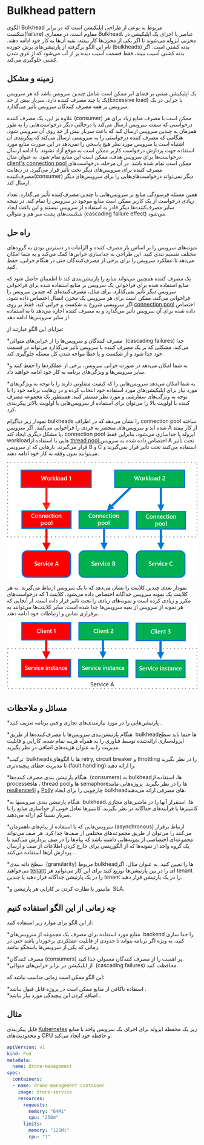 # ‏Bulkhead pattern

الگوی Bulkhead  مربوط به نوعی از طراحی اپلیکیشن است که در برابر شکست(failure) مقاوم است. در معماری Bulkhead، عناصر یا اجزای  یک اپلیکیشن در مخزنی ایزوله می‌شوند تا اگر یکی از مخزن‌ها کار بیفتد، بقیه آن‌ها به کار خود ادامه دهند. نام این الگو  برگرفته از پارتیشن‌های برش خورده (bulkheads) بدنه کشتی است. اگر بدنه کشتی آسیب ببیند، فقط قسمت آسیب دیده پر از آب می‌شود که از غرق شدن کشتی جلوگیری می‌کند.

## **زمینه و مشکل**


یک  اپلیکیشن مبتنی بر فضای ابر ممکن است شامل چندین سرویس باشد که هر سرویس یک یا چند مصرف کننده دارد. سربار بیش از حد(Excessive load) یا خرابی در یک سرویس بر همه مصرف کنندگان سرویس تأثیر می‌گذارد.  
  
علاوه بر این، یک مصرف کننده (consumer) ممکن است با مصرف منابع زیاد برای هر درخواستی که سمت سرویس ارسال می‌کند یا درحالتی دیگر درخواست‌هایی را به طور همزمان به چندین سرویس ارسال کند که باعث سربار بیش از حد روی آن سرویس شود. هنگامی که مصرف کننده درخواستی را به سرویسی ارسال می‌کند که پیکربندی آن اشتباه است یا سرویس مورد نظر هیچ پاسخی را نمی‌دهد در این صورت منابع مورد استفاده جهت پردازش درخواست کاربر ممکن است به موقع آزاد نشوند. با ادامه ارسال درخواست‌ها برای سرویس هدف، ممکن است این منابع تمام شود. به عنوان مثال،[ client's connection pool](https://en.wikipedia.org/wiki/Connection_pool) ممکن است تمام شده باشد. در آن مرحله، درخواست‌‌‌های مصرف کننده برای سرویس‌‌های دیگر تحت تأثیر قرار می‌گیرد. در ن‌هایت مصرف‌کننده(consumer) دیگر نمی‌تواند درخواست‌‌‌های‌‌هایی را برای سرویس‌‌های دیگر ارسال کند.

همین مسئله فرسودگی منابع بر سرویس‌‌هایی با چندین مصرف‌کننده تأثیر می‌گذارد. تعداد زیادی درخواست از یک کاربر ممکن است منابع موجود در سرویس را تمام کند. در نتیجه سایر مصرف‌کننده‌ها دیگر قادر به استفاده از سرویس نیستند و این باعث ایجاد  شکست‌‌های پشت سر هم و متوالی (cascading failure effect) می‌شود.

## راه حل

نمونه‌‌های سرویس را بر اساس بار مصرف کننده و الزامات در دسترس بودن به گروه‌‌های مختلف تقسیم بندی کنید. این طراحی به جداسازی خرابی‌ها کمک می‌کند و به شما امکان می‌دهد تا عملکرد سرویس را برای برخی از مصرف‌کنندگان حتی در هنگام خرابی، حفظ کنید.

یک مصرف کننده همچنین می‌تواند منابع را پارتیشن‌بندی کند تا اطمینان حاصل شود که منابع استفاده شده برای فراخوانی یک سرویس بر منابع استفاده شده برای فراخوانی سرویس دیگر تأثیر نمی‌گذارد. برای مثال، مصرف‌کننده‌ای که چندین سرویس را فراخوانی می‌کند، ممکن است برای هر سرویس یک مخزن اتصال اختصاص داده شود. اگر سرویسی شروع به شکست و خرابی کند، فقط بر روی [connection pool](https://en.wikipedia.org/wiki/Connection_pool) اختصاص داده شده برای آن سرویس تأثیر می‌گذارد و به مصرف کننده اجازه می‌دهد تا به استفاده از سایر سرویس‌ها ادامه دهد.

مزایای این الگو عبارتند از:

*‏ مصرف کنندگان و سرویس‌ها را از خرابی‌‌های متوالی (cascading failures) جدا می‌کند. مشکلی که بر یک مصرف کننده یا سرویس تأثیر می‌گذارد می‌تواند در قسمت خود جدا شود و از شکست و با خطا مواجه شدن کل مسئله جلوگیری کند.  

*‏ به شما امکان می‌دهد در صورت خرابی سرویس، برخی از عملکردها را حفظ کنید و سایر سرویس‌ها و ویژگی‌های برنامه به کار خود ادامه خواهند داد.  

*‏ به شما امکان می‌دهد سرویس‌‌هایی را که کیفیت متفاوتی دارند را با توجه به ویژگی‌‌های مورد نیاز  برای اپلیکیشن‌‌های مورد استفاده خود انتخاب کرده و در ن‌هایت برنامه خود را با توجه به ویژگی‌های سفارشی و مورد نظر مستقر کنید. همینطور یک مجموعه مصرف کننده با اولویت بالا را می‌توان برای استفاده از سرویس‌‌هایی با اولویت بالاتر پیکربندی کرد.

نمودار زیر دیاگرام bulkheads را نشان می‌دهد که در اطراف connection pool ساخته شده اند و سرویس‌‌های منحصر به فردی را فراخوانی می‌کنند. اگر سرویس A از کار بیفتد یا مشکل دیگری ایجاد کند، connection pool ایزوله یا جداسازی می‌شود، بنابراین فقط workload‌هایی با استفاده از [thread pool ]( https://en.wikipedia.org/wiki/Thread_pool) اختصاص داده شده به سرویس A تحت تأثیر قرار می‌گیرند. بار‌هایی که از سرویس B و C استفاده می‌کنند تحت تأثیر قرار نمی‌گیرند و می‌توانند بدون وقفه به کار خود ادامه دهند.

![bulkhead-1](../assets/other/bulkhead-1.png)

نمودار بعدی چندین کلاینت را نشان می‌دهد که با یک سرویس ارتباط می‌گیرند. به هر کلاینت یک نمونه سرویس جداگانه اختصاص داده می‌شود. کلاینت 1 که درخواست‌‌‌های مکرر و زیادی کرده است و نمونه‌‌های زیادی  را تحت تاثیر قرار داده است. از آنجایی که هر نمونه از سرویس از بقیه سرویس‌ها جدا شده است، سایر کلاینت‌ها می‌توانند به برقراری تماس و ارتباطات خود ادامه دهند.

![bulkhead-2](../assets/other/bulkhead-2.png)

## مسائل و ملاحظات


*‏  پارتیشن‌‌هایی را در مورد نیازمندی‌‌های تجاری و فنی برنامه تعریف کنید.

*‏ هنگام پارتیشن‌بندی سرویس‌ها یا مصرف‌کننده‌ها از طریق  bulkheadها حتما باید سطح ایزوله‌سازی ارائه‌شده توسط فناوری را به همراه هزینه تمام شده، کارایی و قابلیت مدیریت را به عنوان هزینه‌‌های اضافی در نظر بگیرید.

*‏ ترکیب bulkheadsها با الگو‌های retry, circuit breaker  و throttling را در نظر بگیرید تا مدیریت خطای پیچیده‌تری (fault handling) را ارائه دهید.

*‏ هنگام پارتیشن بندی مصرف کننده‌ها (consumers) به bulkheadها، استفاده از processesها ، thread poolها و semaphoreها را در نظر بگیرید. پروژه‌هایی مانند [resilience4j](https://github.com/resilience4j/resilience4j) و [Polly](https://github.com/App-vNext/Polly) چارچوبی را برای ایجاد bulkhead‌های مصرفی ارائه می‌دهند.

*‏ هنگام پارتیشن بندی سرویسها به bulkheadها، استقرار آنها را در ماشین‌های مجازی، کانتینرها یا فرآیند‌های جداگانه در نظر بگیرید. کانتینرها تعادل خوبی از جداسازی منابع را با سربار نسبتاً کم ارائه می‌دهند.

*‏ سرویس‌هایی که با استفاده از پیام‌های ناهمزمان(asynchronous) ارتباط برقرار می‌کنند را می‌توان از طریق مجموعه‌های مختلفی از  صف‌ها جدا کرد. هر صف می‌تواند مجموعه‌ای اختصاصی از نمونه‌‌هایی داشته باشد که پیام‌ها را در صف پردازش می‌کنند یا  یک گروه واحد از نمونه‌ها که از الگوریتمی برای خارج کردن اطلاعات از صف و ارسال پردازش آن‌ها استفاده می‌کنند. .  

*‏ سطح دانه بندی (granularity) مربوط bulkheadها را تعیین کنید. به عنوان مثال، اگر می‌خواهید [tenant](https://en.wikipedia.org/wiki/Multitenancy) ‌ای را در بین پارتیشن‌ها توزیع کنید برای این کار  می‌توانید هر tenant را در یک پارتیشن جداگانه قرار دهید یا چندین tenant را در یک پارتیشن قرار دهید.  

*‏ مانیتور یا نظارت کردن بر کارایی هر پارتیشن و SLA.

## چه زمانی از این الگو استفاده کنیم

از این الگو برای موارد زیر استفاده کنید:

*‏ منابع مورد استفاده برای مصرف یک مجموعه از سرویس‌‌های backend را جدا سازی کنید، به ویژه اگر برنامه بتواند تا حدودی از قابلیت عملکردی برخوردار باشد حتی در زمانی که یکی از سرویس‌ها پاسخگو نباشد.

*‏ مصرف کنندگان(consumers) پر اهمیت را از مصرف کنندگان معمولی جدا کنید.  
*‏ از اپلیکیشن در برابر خرابی‌های متوالی (cascading failures) محافظت کنید.

این الگو ممکن است زمانی مناسب نباشد که:

*‏ استفاده ناکافی ار منابع ممکن است در پروژه قابل قبول نباشد.  
*‏ اضافه کردن این پیچیدگی مورد نیاز نباشد.

## مثال

فایل پیکربندی [Kubernetes](https://en.wikipedia.org/wiki/Kubernetes) زیر یک محفظه ایزوله برای اجرای یک سرویس واحد با منابع و محدودیت‌های CPU و حافظه خود ایجاد می‌کند.

```yml
apiVersion: v1
kind: Pod
metadata:
  name: drone-management
spec:
  containers:
  - name: drone-management-container
    image: drone-service
    resources:
      requests:
        memory: "64Mi"
        cpu: "250m"
      limits:
        memory: "128Mi"
        cpu: "1"
```


